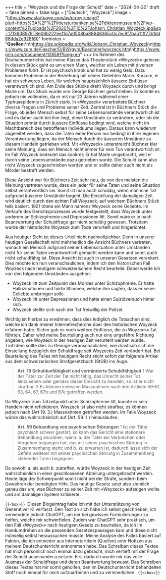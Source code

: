 +++
title = "Woyzeck und die Frage der Schuld"
date = "2024-04-20"
draft = false
pinned = false
tags = ["Deutsch", "Woyzeck"]
image = "https://www.startpage.com/av/proxy-image?piurl=https%3A%2F%2Flitteraturbanken.se%2Fdiktensmuseum%2Fwp-content%2Fuploads%2F2020%2F10%2FJohann_Christian_Woyzeck.jpg&sp=1713608979T8e06b222eef1d7a0508ba88648365c0c7ec8f7ba511ff77b1dd68dda2e928f60"
footnotes = "**Quellen:**\n\n<https://de.wikipedia.org/wiki/Johann_Christian_Woyzeck>\n<https://www.zum.de/Faecher/D/BW/gym/Buechner/woyzeck.htm>\n<https://www.grin.com/document/126591?lang=en>"
+++
Im Rahmen des Deutschunterrichts hat meine Klasse das Theaterstück «Woyzeck» gelesen. In diesem Stück geht es um einen Mann, welcher ein Leben mit diversen Problemen führt. Er ist psychisch krank und hat zu wenig Geld. Dazu kommen Probleme in der Beziehung mit seiner Geliebten Marie. Kurzum, er hat ein schweres Leben, für welches hauptsächlich äussere Einflüsse verantwortlich sind. Am Ende des Stücks dreht Woyzeck durch und bringt Marie um. Das Stück wurde von George Büchner geschrieben. Er konnte es jedoch nie vollenden, da er mit nur 23 Jahren während einer Typhusepidemie in Zürich starb. In «Woyzeck» verarbeitete Büchner diverse Fragen und Probleme seiner Zeit. Zentral ist in Büchners Stück die Frage, ob jeder Mensch selbst für seine Lebensumstände verantwortlich ist und es daher auch bei ihm liegt, diese Umstände zu verändern, oder ob die Situation primär durch äussere Einflüsse bedingt wird, welche nicht im Machtbereich des betroffenen Individuums liegen. Daraus kann wiederum abgeleitet werden, dass die Taten einer Person nur bedingt in ihrer eigenen Verantwortung liegen, da der Mensch durch die äusseren Umstände zu diesem Handeln getrieben wird. Mit «Woyzeck» unterstreicht Büchner klar seine Meinung, dass ein Mensch nicht immer für sein Tun verantwortlich ist. Im Fall Woyzeck bedeutet das konkret: Er hat Marie umgebracht, weil er durch seine Lebensumstände dazu getrieben wurde. Die Schuld kann also nicht Woyzeck zugeschrieben werden und er sollte daher auch nicht als Mörder bestraft werden.

Diese Ansicht war für Büchners Zeit sehr neu, da von den meisten die Meinung vertreten wurde, dass ein jeder für seine Taten und seine Situation selbst verantwortlich sei. Somit ist man auch schuldig, wenn man eine Tat aufgrund äusserer Umstände begeht. Die Einstellung der damaligen Zeit wird deutlich durch den echten Fall Woyzeck, auf welchem Büchners Stück teils basiert. 1821 tötete ein Mann namens Woyzeck seine Geliebte. Im Verlaufe des Gerichtsprozesses wurde festgestellt, dass Woyzeck unter anderem an Schizophrenie und Depressionen litt. Somit wäre er je nach Beantwortung der Schuldfrage gar nicht schuldig gewesen. Trotzdem wurde der historische Woyzeck zum Tode verurteilt und hingerichtet.

Aus heutiger Sicht ist dieses Urteil nicht nachvollziehbar. Denn in unserer heutigen Gesellschaft wird mehrheitlich die Ansicht Büchners vertreten, wonach ein Mensch aufgrund seiner Lebenssituation unter Umständen nicht für seine Taten verantwortlich gemacht werden kann und somit auch nicht schuldfähig ist. Diese Ansicht ist auch in unseren Gesetzen verankert. Dies möchte ich nun veranschaulichen, indem ich den historischen Fall Woyzeck nach heutigem schweizerischem Recht beurteile. Dabei werde ich von den folgenden Umständen ausgehen:

* Woyzeck litt zum Zeitpunkt des Mordes unter Schizophrenie. Er hatte Halluzinationen und hörte Stimmen, welche ihm sagten, dass er seine Geliebte umbringen solle.
* Woyzeck litt unter Depressionen und hatte einen Suizidversuch hinter sich.
* Woyzeck stellte sich nach der Tat freiwillig der Polizei.

Wichtig ist hierbei zu erwähnen, dass dies lediglich die Tatsachen sind, welche ich dank meiner Internetrecherche über den historischen Woyzeck erfahren habe. Sicher gab es noch weitere Einflüsse, die zu Woyzecks Tat führten. Daher wird meine Beurteilung auch nur eine ungefähre Richtung angeben, wie Woyzeck in der heutigen Zeit verurteilt werden würde. Trotzdem sollte dies zu Genüge veranschaulichen, wie drastisch sich die Einstellung bezüglich der Schuldfrage seit Woyzecks Zeit verändert hat.
Bei Beurteilung des Falles mit heutigem Recht sticht sofort der folgende Artikel aus dem schweizerischen Strafgesetzbuch (StGB) ins Auge.

> **Art. 19 Schuldunfähigkeit und verminderte Schuldfähigkeit**
> 1 War der Täter zur Zeit der Tat nicht fähig, das Unrecht seiner Tat einzusehen oder gemäss dieser Einsicht zu handeln, so ist er nicht strafbar.
> 3 Es können indessen Massnahmen nach den Artikeln 59–61, 63, 64, 67, 67b und 67e getroffen werden.

Da Woyzeck zum Tatzeitpunkt unter Schizophrenie litt, konnte er sein Handeln nicht reflektieren. Woyzeck ist also nicht strafbar, es können jedoch nach (Art 19. 3.) Massnahmen getroffen werden. Im Falle Woyzeck würde das wahrscheinlich auf (Art. 59. 1.) hinauslaufen.

> **Art. 59 Behandlung von psychischen Störungen**
> 1 Ist der Täter psychisch schwer gestört, so kann das Gericht eine stationäre Behandlung anordnen, wenn:
> a.
>     der Täter ein Verbrechen oder Vergehen begangen hat, das mit seiner psychischen Störung in Zusammenhang steht; und
> b.
>     zu erwarten ist, dadurch lasse sich der Gefahr weiterer mit seiner psychischen Störung in Zusammenhang stehender Taten begegnen.

Da sowohl a. als auch b. zutreffen, würde Woyzeck in der heutigen Zeit wahrscheinlich in einer geschlossenen Abteilung untergebracht werden. Heute läge der Schwerpunkt somit nicht bei der Strafe, sondern beim Gewähren der benötigten Hilfe. Das heutige Gesetz setzt also ziemlich genau das um, was Büchner zu seiner Zeit mit «Woyzeck» aufzeigen wollte und am damaligen System kritisierte.

`{{<box>}}
`Diesen Blogeintrag habe ich mit der Unterstützung von Generativer KI verfasst. Den Text an sich habe ich selbst geschrieben, ich verwendete jedoch ChatGPT, um mir bei gewissen Formulierungen zu helfen, welche mir schwerfielen. Zudem war ChatGPT sehr praktisch, um den Fall «Woyzeck» nach heutigem Gesetz zu beurteilen, da ich im Handumdrehen an die passenden Gesetzespassagen kam und diese nicht mühselig selbst heraussuchen musste. Meine Analyse des Falles basiert auf Fakten, die ich entweder aus Internetartikeln (Quellen) oder Notizen aus meinem Deutschunterricht entnommen habe. Das Schreiben dieses Textes hat mich persönlich noch einmal dazu gebracht, mich vertieft mit der Frage der Schuld auseinanderzusetzen. Erst dadurch wurde mir das volle Ausmass der Schuldfrage und deren Beantwortung bewusst. Das Schreiben dieses Textes hat mir somit geholfen, den im Deutschunterricht behandelten Stoff noch einmal für mich aufzuarbeiten und zu verinnerlichen.`
{{</box>}}`